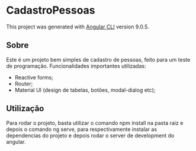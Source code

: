 # CadastroPessoas

This project was generated with [Angular CLI](https://github.com/angular/angular-cli) version 9.0.5.

## Sobre

Este é um projeto bem simples de cadastro de pessoas, feito para um teste de programação. Funcionalidades importantes utilizadas:
- Reactive forms;
- Router;
- Material UI (design de tabelas, botões, modal-dialog etc);

## Utilização
Para rodar o projeto, basta utilizar o comando npm install na pasta raiz e depois o comando ng serve, para respectivamente instalar as dependencias do projeto e depois rodar o server de development do angular.

